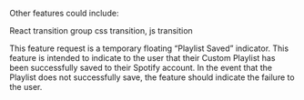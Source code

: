 Other features could include:

React transition group css transition, js transition

This feature request is a temporary floating “Playlist Saved” indicator.  This feature is intended to indicate to the user that their Custom Playlist has been successfully saved to their Spotify account. In the event that the Playlist does not successfully save, the feature should indicate the failure to the user.
